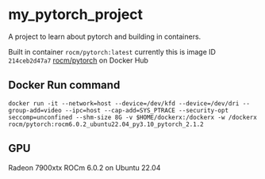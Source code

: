 # my_pytorch_project

A project to learn about pytorch and building in containers.

Built in container `rocm/pytorch:latest` currently this is image ID `214ceb2d47a7`
[rocm/pytorch](https://hub.docker.com/r/rocm/pytorch/#!) on Docker Hub

## Docker Run command

`docker run -it --network=host --device=/dev/kfd --device=/dev/dri --group-add=video --ipc=host --cap-add=SYS_PTRACE --security-opt seccomp=unconfined --shm-size 8G -v $HOME/dockerx:/dockerx -w /dockerx rocm/pytorch:rocm6.0.2_ubuntu22.04_py3.10_pytorch_2.1.2 `

## GPU

Radeon 7900xtx ROCm 6.0.2 on Ubuntu 22.04
